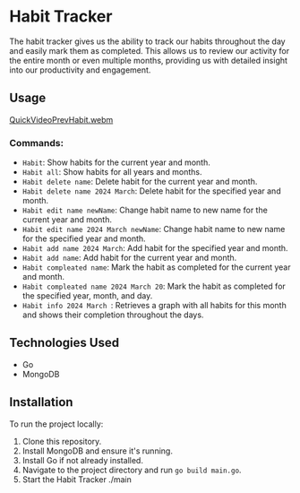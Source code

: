 # Habit Tracker

The habit tracker gives us the ability to track our habits throughout the day and easily mark them as completed. This allows us to review our activity for the entire month or even multiple months, providing us with detailed insight into our productivity and engagement.

## Usage

[QuickVideoPrevHabit.webm](https://github.com/N1ko1a/Habit_Tracker_CLI/assets/85966654/cdf077ba-3052-42e8-bd6e-86a702f3e559)

### Commands:

- `Habit`: Show habits for the current year and month.
- `Habit all`: Show habits for all years and months.
- `Habit delete name`: Delete habit for the current year and month.
- `Habit delete name 2024 March`: Delete habit for the specified year and month.
- `Habit edit name newName`: Change habit name to new name for the current year and month.
- `Habit edit name 2024 March newName`: Change habit name to new name for the specified year and month.
- `Habit add name 2024 March`: Add habit for the specified year and month.
- `Habit add name`: Add habit for the current year and month.
- `Habit compleated name`: Mark the habit as completed for the current year and month.
- `Habit compleated name 2024 March 20`: Mark the habit as completed for the specified year, month, and day.
- `Habit info 2024 March `: Retrieves a graph with all habits for this month and shows their completion throughout the days.
  
## Technologies Used

- Go
- MongoDB

## Installation

To run the project locally:

1. Clone this repository.
2. Install MongoDB and ensure it's running.
3. Install Go if not already installed.
4. Navigate to the project directory and run `go build main.go`.
5. Start the Habit Tracker ./main



